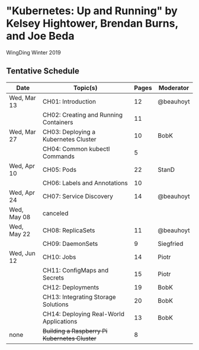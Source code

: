 # "Kubernetes: Up and Running" by Kelsey Hightower, Brendan Burns, and Joe Beda

WingDing Winter 2019

## Tentative Schedule

| Date        | Topic(s)                                       | Pages | Moderator |
|-------------|------------------------------------------------|-------|-----------|
| Wed, Mar 13 | CH01: Introduction                             |    12 | @beauhoyt |
|             | CH02: Creating and Running Containers          |    11 |           |
| Wed, Mar 27 | CH03: Deploying a Kubernetes Cluster           |    10 | BobK      |
|             | CH04: Common kubectl Commands                  |     5 |           |
| Wed, Apr 10 | CH05: Pods                                     |    22 | StanD     |
|             | CH06: Labels and Annotations                   |    10 |           |
| Wed, Apr 24 | CH07: Service Discovery                        |    14 | @beauhoyt |
| Wed, May 08 | canceled                                       |       |           |
| Wed, May 22 | CH08: ReplicaSets                              |    11 | @beauhoyt |
|             | CH09: DaemonSets                               |     9 | Siegfried |
| Wed, Jun 12 | CH10: Jobs                                     |    14 | Piotr     |
|             | CH11: ConfigMaps and Secrets                   |    15 | Piotr     |
|             | CH12: Deployments                              |    19 | BobK      |
|             | CH13: Integrating Storage Solutions            |    20 | BobK      |
|             | CH14: Deploying Real-World Applications        |    13 | BobK      |
| none        | ~~Building a Raspberry Pi Kubernetes Cluster~~ |     8 |           |
